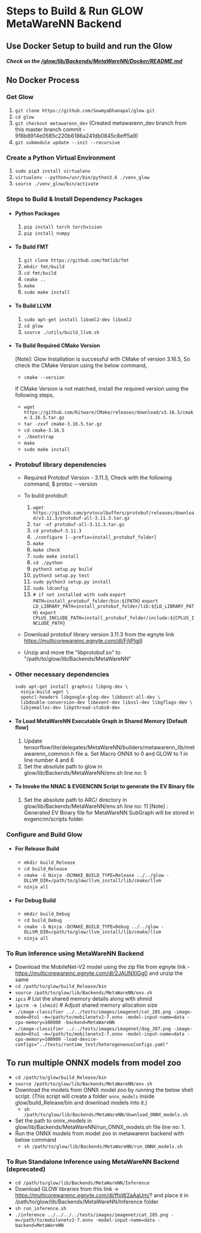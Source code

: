 # Steps to Build & Run GLOW MetaWareNN Backend

## Use Docker Setup to build and run the Glow
##### Check on the [/glow/lib/Backends/MetaWareNN/Docker/README.md](https://github.com/SowmyaDhanapal/glow/blob/metawarenn_dev/lib/Backends/MetaWareNN/Docker/README.md)

## No Docker Process
### Get Glow
1. `git clone https://github.com/SowmyaDhanapal/glow.git`
2. `cd glow`
3. `git checkout metawarenn_dev` (Created metawarenn_dev branch from this master branch commit - 916b8914e0585c220b6186a241db0845c8eff5a9)
4. `git submodule update --init --recursive`

### Create a Python Virtual Environment
1. `sudo pip3 install virtualenv`
2. `virtualenv --python=/usr/bin/python3.6 ./venv_glow`
3.  `source ./venv_glow/bin/activate`

### Steps to Build & Install Dependency Packages
* #### Python Packages
    1. `pip install torch torchvision`
    2. `pip install numpy`

* #### To Build FMT
    1. `git clone https://github.com/fmtlib/fmt`
    2. `mkdir fmt/build`
    3. `cd fmt/build`
    4. `cmake ..`
    5. `make`
    6. `sudo make install`

* #### To Build LLVM
    1. `sudo apt-get install libxml2-dev libxml2`
    2. `cd glow`
    3. `source ./utils/build_llvm.sh`

* #### To Build Required CMake Version
    [Note]: Glow Installation is successful with CMake of version 3.16.5, So check the CMake Version using the below command,
    * `cmake --version`

    If CMake Version is not matched, install the required version using the following steps,
    * `wget https://github.com/Kitware/CMake/releases/download/v3.16.5/cmake-3.16.5.tar.gz`
    * `tar -zxvf cmake-3.16.5.tar.gz`
    * `cd cmake-3.16.5`
    * `./bootstrap`
    * `make`
    * `sudo make install`

* ### Protobuf library dependencies
    * Required Protobuf Version - 3.11.3, Check with the following command,
      $ protoc --version
    * To build protobuf:
        1. `wget https://github.com/protocolbuffers/protobuf/releases/download/v3.11.3/protobuf-all-3.11.3.tar.gz`
        2. `tar -xf protobuf-all-3.11.3.tar.gz`
        3. `cd protobuf-3.11.3`
        4. `./configure [--prefix=install_protobuf_folder]`
        5. `make`
        6. `make check`
        7. `sudo make install`
        8. `cd ./python`
        9. `python3 setup.py build`
        10. `python3 setup.py test`
        11. `sudo python3 setup.py install`
        12. `sudo ldconfig`
        13. `# if not installed with sudo`
            `export PATH=install_protobuf_folder/bin:${PATH}`
            `export LD_LIBRARY_PATH=install_protobuf_folder/lib:${LD_LIBRARY_PATH}`
            `export CPLUS_INCLUDE_PATH=install_protobuf_folder/include:${CPLUS_INCLUDE_PATH}`

    * Download protobuf library version 3.11.3 from the egnyte link https://multicorewareinc.egnyte.com/dl/FjljPlgjlI
    * Unzip and move the "libprotobuf.so" to "/path/to/glow/lib/Backends/MetaWareNN"

* ### Other necessary dependencies
  ```
  sudo apt-get install graphviz libpng-dev \
    ninja-build wget \
    opencl-headers libgoogle-glog-dev libboost-all-dev \
    libdouble-conversion-dev libevent-dev libssl-dev libgflags-dev \
    libjemalloc-dev libpthread-stubs0-dev
  ```

* #### To Load MetaWareNN Executable Graph in Shared Memory [Default flow]
   1. Update tensorflow/lite/delegates/MetaWareNN/builders/metawarenn_lib/metawarenn_common.h file
        a. Set Macro ONNX to 0 and GLOW to 1 in line number 4 and 6
   2. Set the absolute path to glow in glow/lib/Backends/MetaWareNN/env.sh line no: 5
* #### To Invoke the NNAC & EVGENCNN Script to generate the EV Binary file  
   1. Set the absolute path to ARC/ directory in glow/lib/Backends/MetaWareNN/env.sh line no: 11
   [Note] : Generated EV Binary file for MetaWareNN SubGraph will be stored in evgencnn/scripts folder.  

### Configure and Build Glow
* #### For Release Build
    * `mkdir build_Release`
    * `cd build_Release`
    * `cmake -G Ninja -DCMAKE_BUILD_TYPE=Release ../../glow -DLLVM_DIR=/path/to/glow/llvm_install/lib/cmake/llvm`
    * `ninja all`
* #### For Debug Build
    *  `mkdir build_Debug`
    *  `cd build_Debug`
    *  `cmake -G Ninja -DCMAKE_BUILD_TYPE=Debug ../../glow -DLLVM_DIR=/path/to/glow/llvm_install/lib/cmake/llvm`
    *  `ninja all`

### To Run Inference using MetaWareNN Backend
* Download the MobileNet-V2 model using the zip file from egnyte link - https://multicorewareinc.egnyte.com/dl/2JAUNXlGg0 and unzip the same
* `cd /path/to/glow/build_Release/bin`  
* `source /path/to/glow/lib/Backends/MetaWareNN/env.sh`
* `ipcs`  # List the shared memory details along with shmid  
* `ipcrm -m [shmid]`  # Adjust shared memory allocation size  
* `./image-classifier ../../tests/images/imagenet/cat_285.png -image-mode=0to1 -m=/path/to/mobilenetv2-7.onnx -model-input-name=data -cpu-memory=100000 -backend=MetaWareNN`  
* `./image-classifier ../../tests/images/imagenet/dog_207.png -image-mode=0to1 -m=/path/to/mobilenetv2-7.onnx -model-input-name=data -cpu-memory=100000 -load-device-configs="../tests/runtime_test/heterogeneousConfigs.yaml"`  

## To run multiple ONNX models from model zoo
* `cd /path/to/glow/build_Release/bin`
* `source /path/to/glow/lib/Backends/MetaWareNN/env.sh`
* Download the models from ONNX model zoo by running the below shell script. 
(This script will create a folder `onnx_models` inside glow/build_Release/bin and download models into it.)
    *   `sh /path/to/glow/lib/Backends/MetaWareNN/download_ONNX_models.sh`
* Set the path to onnx_models in glow/lib/Backends/MetaWareNN/run_ONNX_models.sh file line no: 1.
* Run the ONNX models from model zoo in metawarenn backend with below command
    *   `sh /path/to/glow/lib/Backends/MetaWareNN/run_ONNX_models.sh`

### To Run Standalone Inference using MetaWareNN Backend (deprecated)
* `cd /path/to/glow/lib/Backends/MetaWareNN/Inference`
* Download GLOW libraries from this link -> https://multicorewareinc.egnyte.com/dl/ffpW2aAaUm/? and place it in /path/to/glow/lib/Backends/MetaWareNN/Inference folder
* `sh run_inference.sh`
* `./inference ../../../../tests/images/imagenet/cat_285.png -m=/path/to/mobilenetv2-7.onnx -model-input-name=data -backend=MetaWareNN`
